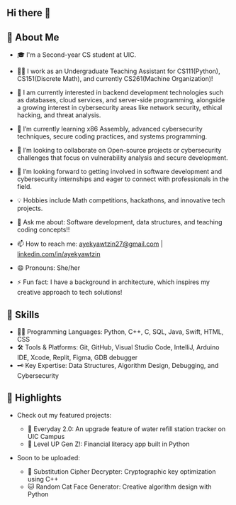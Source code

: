 ## Hi there 👋 

## 🌟 About Me

- 🎓 I'm a Second-year CS student at UIC.
- 👨‍🏫 I work as an Undergraduate Teaching Assistant for CS111(Python), CS151(Discrete Math), and currently CS261(Machine Organization)!
- 🤔 I am currently interested in backend development technologies such as databases, cloud services, and server-side programming, alongside a growing interest in cybersecurity areas like network security, ethical hacking, and threat analysis.
- 🔭 I’m currently learning x86 Assembly, advanced cybersecurity techniques, secure coding practices, and systems programming.
- 👯 I’m looking to collaborate on Open-source projects or cybersecurity challenges that focus on vulnerability analysis and secure development.
- 🤔 I’m looking forward to getting involved in software development and cybersecurity internships and eager to connect with professionals in the field.
- 💡 Hobbies include Math competitions, hackathons, and innovative tech projects.
- 💬 Ask me about: Software development, data structures, and teaching coding concepts!!

- 📫 How to reach me: ayekyawtzin27@gmail.com | [linkedin.com/in/ayekyawtzin](https://www.linkedin.com/in/ayekyawtzin/)
- 😄 Pronouns: She/her
- ⚡ Fun fact: I have a background in architecture, which inspires my creative approach to tech solutions!

## 🔧 Skills

- 👨‍💻 Programming Languages: Python, C++, C, SQL, Java, Swift, HTML, CSS
- 🛠️ Tools & Platforms: Git, GitHub, Visual Studio Code, IntelliJ, Arduino IDE, Xcode, Replit, Figma, GDB debugger
- 🗝️ Key Expertise: Data Structures, Algorithm Design, Debugging, and Cybersecurity

## 🌟 Highlights

- Check out my featured projects:
  - 🙌 Everyday 2.0: An upgrade feature of water refill station tracker on UIC Campus
  - 💸 Level UP Gen Z!: Financial literacy app built in Python

- Soon to be uploaded:
  - 🔐 Substitution Cipher Decrypter: Cryptographic key optimization using C++
  - 🐱 Random Cat Face Generator: Creative algorithm design with Python
